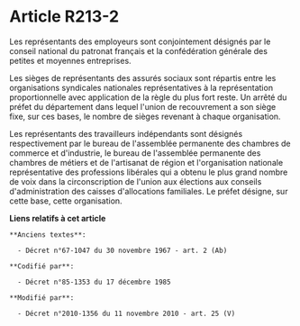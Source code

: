 # Article R213-2

Les représentants des employeurs sont conjointement désignés par le conseil national du patronat français et la confédération
générale des petites et moyennes entreprises. 

Les sièges de représentants des assurés sociaux sont répartis entre les organisations syndicales nationales représentatives à
la représentation proportionnelle avec application de la règle du plus fort reste. Un arrêté du préfet du département dans
lequel l'union de recouvrement a son siège fixe, sur ces bases, le nombre de sièges revenant à chaque organisation. 

Les représentants des travailleurs indépendants sont désignés respectivement par le bureau de l'assemblée permanente des
chambres de commerce et d'industrie, le bureau de l'assemblée permanente des       chambres de métiers et de l'artisanat de
région et l'organisation nationale représentative des professions libérales qui a obtenu le plus grand nombre de voix dans la
circonscription de l'union aux élections aux conseils d'administration des caisses d'allocations familiales. Le préfet
désigne, sur cette base, cette organisation.

**Liens relatifs à cet article**

	**Anciens textes**:

	  - Décret n°67-1047 du 30 novembre 1967 - art. 2 (Ab)

	**Codifié par**:

	  - Décret n°85-1353 du 17 décembre 1985

	**Modifié par**:

	  - Décret n°2010-1356 du 11 novembre 2010 - art. 25 (V)
